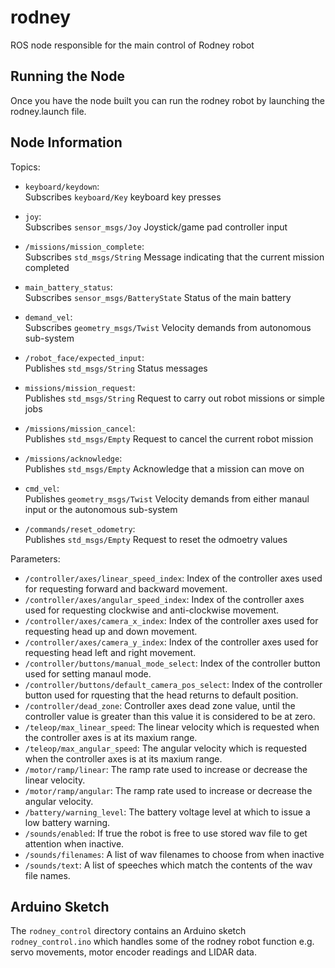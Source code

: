 # rodney

ROS node responsible for the main control of Rodney robot

## Running the Node

Once you have the node built you can run the rodney robot by launching the rodney.launch file.

## Node Information
Topics:

* `keyboard/keydown`:  
  Subscribes `keyboard/Key` keyboard key presses
  
* `joy`:  
  Subscribes `sensor_msgs/Joy` Joystick/game pad controller input
  
* `/missions/mission_complete`:  
  Subscribes `std_msgs/String` Message indicating that the current mission completed
  
* `main_battery_status`:  
  Subscribes `sensor_msgs/BatteryState` Status of the main battery
  
* `demand_vel`:  
  Subscribes `geometry_msgs/Twist` Velocity demands from autonomous sub-system
  
* `/robot_face/expected_input`:  
  Publishes `std_msgs/String` Status messages
  
* `missions/mission_request`:  
  Publishes `std_msgs/String` Request to carry out robot missions or simple jobs
  
* `/missions/mission_cancel`:  
  Publishes `std_msgs/Empty` Request to cancel the current robot mission
  
* `/missions/acknowledge`:  
  Publishes `std_msgs/Empty` Acknowledge that a mission can move on
  
* `cmd_vel`:  
  Publishes `geometry_msgs/Twist` Velocity demands from either manaul input or the autonomous sub-system

* `/commands/reset_odometry`:  
  Publishes `std_msgs/Empty` Request to reset the odmoetry values
  
Parameters:

* `/controller/axes/linear_speed_index`: Index of the controller axes used for requesting forward and backward movement. 
* `/controller/axes/angular_speed_index`: Index of the controller axes used for requesting clockwise and anti-clockwise movement.
* `/controller/axes/camera_x_index`: Index of the controller axes used for requesting head up and down movement. 
* `/controller/axes/camera_y_index`: Index of the controller axes used for requesting head left and right movement.
* `/controller/buttons/manual_mode_select`: Index of the controller button used for setting manaul mode.
* `/controller/buttons/default_camera_pos_select`: Index of the controller button used for rquesting that the head returns to default position.
* `/controller/dead_zone`: Controller axes dead zone value, until the controller value is greater than this value it is considered to be at zero.
* `/teleop/max_linear_speed`: The linear velocity which is requested when the controller axes is at its maxium range.
* `/teleop/max_angular_speed`: The angular velocity which is requested when the controller axes is at its maxium range.
* `/motor/ramp/linear`: The ramp rate used to increase or decrease the linear velocity.
* `/motor/ramp/angular`: The ramp rate used to increase or decrease the angular velocity.
* `/battery/warning_level`: The battery voltage level at which to issue a low battery warning. 
* `/sounds/enabled`: If true the robot is free to use stored wav file to get attention when inactive.
* `/sounds/filenames`: A list of wav filenames to choose from when inactive
* `/sounds/text`: A list of speeches which match the contents of the wav file names.

## Arduino Sketch
The `rodney_control` directory contains an Arduino sketch `rodney_control.ino` which handles some of the rodney robot function e.g. servo movements, motor encoder readings and LIDAR data.
